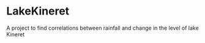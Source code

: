 # LakeKineret
A project to find correlations between rainfall and change in the level of lake Kineret 
